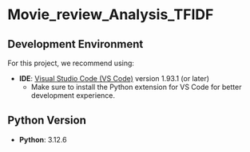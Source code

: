 # Movie_review_Analysis_TFIDF
## Development Environment

For this project, we recommend using:

- **IDE**: [Visual Studio Code (VS Code)](https://code.visualstudio.com/) version 1.93.1 (or later)
  - Make sure to install the Python extension for VS Code for better development experience.

## Python Version

- **Python**: 3.12.6
